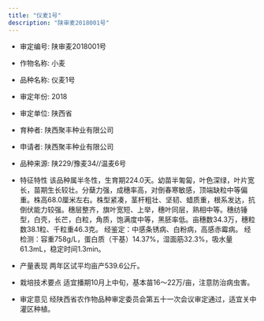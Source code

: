 ```yaml
---
title: "仪麦1号"
description: "陕审麦2018001号"
---
```

* 审定编号:  陕审麦2018001号

*  作物名称:  小麦

*  品种名称:  仪麦1号

*  审定年份:  2018

*  审定单位:  陕西省

* 育种者:  陕西聚丰种业有限公司

*  申请者:  陕西聚丰种业有限公司

*  品种来源:  陕229/豫麦34//温麦6号

*  特征特性
该品种属半冬性，生育期224.0天。幼苗半匍匐，叶色深绿，叶片宽长，苗期生长较壮。分蘖力强，成穗率高，对倒春寒敏感，顶端缺粒中等偏重。株高68.0厘米左右。株型紧凑，茎杆粗壮、坚韧、蜡质重，根系发达，抗倒伏能力较强。穗层整齐，旗叶宽短、上举，穗叶同层，熟相中等。穗纺锤型，白壳，长芒，白粒，角质，饱满度中等，黑胚率低。亩穗数34.3万，穗粒数38.1粒、千粒重46.3克。
经鉴定：中感条锈病、白粉病，高感赤霉病。
经检测：容重758g/L，蛋白质（干基）14.37%，湿面筋32.3%，吸水量61.3mL，稳定时间1.3min。

*  产量表现
两年区试平均亩产539.6公斤。

*  栽培技术要点
适宜播期10月上中旬，基本苗16～22万/亩，注意防治病虫害。

*  审定意见
经陕西省农作物品种审定委员会第五十一次会议审定通过，适宜关中灌区种植。
